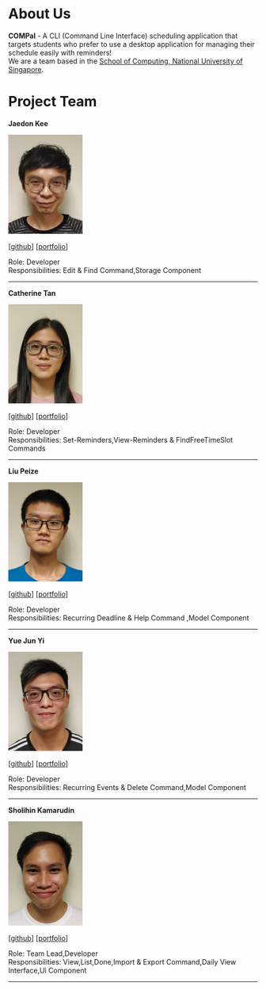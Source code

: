 

About Us
============

**COMPal** - A CLI (Command Line Interface) scheduling application that targets students who prefer to use a desktop application for managing their schedule easily with reminders!  
We are a team based in the [School of Computing, National University of Singapore](http://www.comp.nus.edu.sg).

Project Team
============

**Jaedon Kee**


<img src="images/jaedonkey.png" alt="drawing" width="150"/>

\[[github](http://github.com/jaedonkey)\] \[[portfolio](teams/Jaedonkey.pdf)\]

Role: Developer  
Responsibilities: Edit & Find Command,Storage Component

---

**Catherine Tan**

<img src="images/catherinetan99.png" alt="Catherine" width="150"/>

\[[github](http://github.com/catherinetan99)\] \[[portfolio](teams/Catherinetan99.pdf)\]

Role: Developer  
Responsibilities: Set-Reminders,View-Reminders & FindFreeTimeSlot Commands

---
**Liu Peize**

<img src="images/ltpz.png" alt="Peize" width="150"/>

\[[github](http://github.com/ltpz)\] \[[portfolio](teams/LTPZ.pdf)\]

Role: Developer  
Responsibilities: Recurring Deadline & Help Command ,Model Component

---
**Yue Jun Yi**


<img src="images/yueyeah.png" alt="Jun Yi" width="150"/>

\[[github](http://github.com/yueyeah)\] \[[portfolio](teams/yueyeah.pdf)\]

Role: Developer  
Responsibilities: Recurring Events & Delete Command,Model Component 

---
**Sholihin Kamarudin**

<img src="images/sholihink.png" alt="Sholihin" width="150"/>

\[[github](https://github.com/sholihink)\] \[[portfolio](teams/SholihinK.pdf)\]

Role: Team Lead,Developer  
Responsibilities: View,List,Done,Import & Export Command,Daily View Interface,Ui Component

---
